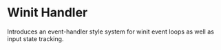 # Winit Handler

Introduces an event-handler style system for
winit event loops as well as input state tracking.
